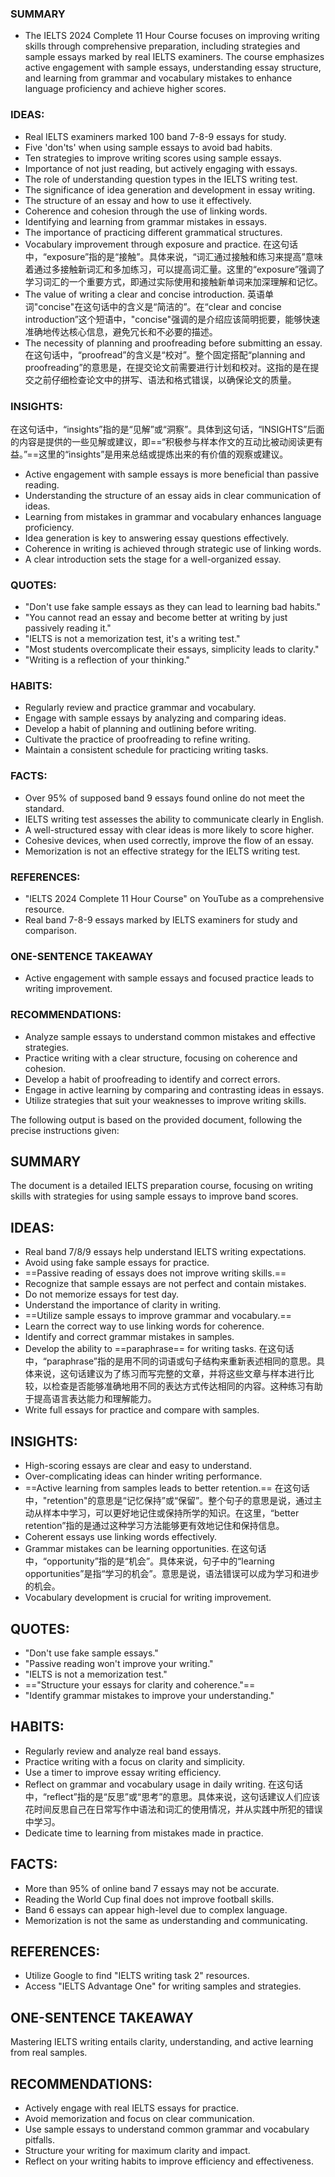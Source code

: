 ### SUMMARY
- The IELTS 2024 Complete 11 Hour Course focuses on improving writing skills through comprehensive preparation, including strategies and sample essays marked by real IELTS examiners. The course emphasizes active engagement with sample essays, understanding essay structure, and learning from grammar and vocabulary mistakes to enhance language proficiency and achieve higher scores.

### IDEAS:
- Real IELTS examiners marked 100 band 7-8-9 essays for study.
- Five 'don'ts' when using sample essays to avoid bad habits.
- Ten strategies to improve writing scores using sample essays.
- Importance of not just reading, but actively engaging with essays.
- The role of understanding question types in the IELTS writing test.
- The significance of idea generation and development in essay writing.
- The structure of an essay and how to use it effectively.
- Coherence and cohesion through the use of linking words.
- Identifying and learning from grammar mistakes in essays.
- The importance of practicing different grammatical structures.
- Vocabulary improvement through exposure and practice.
在这句话中，“exposure”指的是“接触”。具体来说，“词汇通过接触和练习来提高”意味着通过多接触新词汇和多加练习，可以提高词汇量。这里的“exposure”强调了学习词汇的一个重要方式，即通过实际使用和接触新单词来加深理解和记忆。
- The value of writing a clear and concise introduction.
英语单词"concise"在这句话中的含义是“简洁的”。在“clear and concise introduction”这个短语中，"concise"强调的是介绍应该简明扼要，能够快速准确地传达核心信息，避免冗长和不必要的描述。
- The necessity of planning and proofreading before submitting an essay.
在这句话中，“proofread”的含义是“校对”。整个固定搭配“planning and proofreading”的意思是，在提交论文前需要进行计划和校对。这指的是在提交之前仔细检查论文中的拼写、语法和格式错误，以确保论文的质量。

### INSIGHTS:
在这句话中，“insights”指的是“见解”或“洞察”。具体到这句话，“INSIGHTS”后面的内容是提供的一些见解或建议，即==“积极参与样本作文的互动比被动阅读更有益。”==这里的“insights”是用来总结或提炼出来的有价值的观察或建议。
- Active engagement with sample essays is more beneficial than passive reading.
- Understanding the structure of an essay aids in clear communication of ideas.
- Learning from mistakes in grammar and vocabulary enhances language proficiency.
- Idea generation is key to answering essay questions effectively.
- Coherence in writing is achieved through strategic use of linking words.
- A clear introduction sets the stage for a well-organized essay.
<!--SR:!2025-03-31,8,250-->

### QUOTES:
- "Don't use fake sample essays as they can lead to learning bad habits."
- "You cannot read an essay and become better at writing by just passively reading it."
- "IELTS is not a memorization test, it's a writing test."
- "Most students overcomplicate their essays, simplicity leads to clarity."
- "Writing is a reflection of your thinking."

### HABITS:
- Regularly review and practice grammar and vocabulary.
- Engage with sample essays by analyzing and comparing ideas.
- Develop a habit of planning and outlining before writing.
- Cultivate the practice of proofreading to refine writing.
- Maintain a consistent schedule for practicing writing tasks.

### FACTS:
- Over 95% of supposed band 9 essays found online do not meet the standard.
- IELTS writing test assesses the ability to communicate clearly in English.
- A well-structured essay with clear ideas is more likely to score higher.
- Cohesive devices, when used correctly, improve the flow of an essay.
- Memorization is not an effective strategy for the IELTS writing test.

### REFERENCES:
- "IELTS 2024 Complete 11 Hour Course" on YouTube as a comprehensive resource.
- Real band 7-8-9 essays marked by IELTS examiners for study and comparison.

### ONE-SENTENCE TAKEAWAY
- Active engagement with sample essays and focused practice leads to writing improvement.

### RECOMMENDATIONS:
- Analyze sample essays to understand common mistakes and effective strategies.
- Practice writing with a clear structure, focusing on coherence and cohesion.
- Develop a habit of proofreading to identify and correct errors.
- Engage in active learning by comparing and contrasting ideas in essays.
- Utilize strategies that suit your weaknesses to improve writing skills.



The following output is based on the provided document, following the precise instructions given:

## SUMMARY
The document is a detailed IELTS preparation course, focusing on writing skills with strategies for using sample essays to improve band scores.

## IDEAS:
- Real band 7/8/9 essays help understand IELTS writing expectations.
- Avoid using fake sample essays for practice.
- ==Passive reading of essays does not improve writing skills.==
- Recognize that sample essays are not perfect and contain mistakes.
- Do not memorize essays for test day.
- Understand the importance of clarity in writing.
- ==Utilize sample essays to improve grammar and vocabulary.==
- Learn the correct way to use linking words for coherence.
- Identify and correct grammar mistakes in samples.
- Develop the ability to ==paraphrase== for writing tasks.
在这句话中，“paraphrase”指的是用不同的词语或句子结构来重新表述相同的意思。具体来说，这句话建议为了练习而写完整的文章，并将这些文章与样本进行比较，以检查是否能够准确地用不同的表达方式传达相同的内容。这种练习有助于提高语言表达能力和理解能力。
- Write full essays for practice and compare with samples.
<!--SR:!2025-03-21,3,250!2000-01-01,1,250!2000-01-01,1,250-->

## INSIGHTS:
- High-scoring essays are clear and easy to understand.
- Over-complicating ideas can hinder writing performance.
- ==Active learning from samples leads to better retention.==
在这句话中，"retention"的意思是“记忆保持”或“保留”。整个句子的意思是说，通过主动从样本中学习，可以更好地记住或保持所学的知识。在这里，“better retention”指的是通过这种学习方法能够更有效地记住和保持信息。
- Coherent essays use linking words effectively.
- Grammar mistakes can be learning opportunities.
在这句话中，“opportunity”指的是“机会”。具体来说，句子中的“learning opportunities”是指“学习的机会”。意思是说，语法错误可以成为学习和进步的机会。
- Vocabulary development is crucial for writing improvement.
<!--SR:!2025-04-01,9,250-->

## QUOTES:
- "Don't use fake sample essays."
- "Passive reading won't improve your writing."
- "IELTS is not a memorization test."
- =="Structure your essays for clarity and coherence."==
- "Identify grammar mistakes to improve your understanding."
<!--SR:!2025-03-30,7,250-->

## HABITS:
- Regularly review and analyze real band essays.
- Practice writing with a focus on clarity and simplicity.
- Use a timer to improve essay writing efficiency.
- Reflect on grammar and vocabulary usage in daily writing.
在这句话中，“reflect”指的是“反思”或“思考”的意思。具体来说，这句话建议人们应该花时间反思自己在日常写作中语法和词汇的使用情况，并从实践中所犯的错误中学习。
- Dedicate time to learning from mistakes made in practice.

## FACTS:
- More than 95% of online band 7 essays may not be accurate.
- Reading the World Cup final does not improve football skills.
- Band 6 essays can appear high-level due to complex language.
- Memorization is not the same as understanding and communicating.

## REFERENCES:
- Utilize Google to find "IELTS writing task 2" resources.
- Access "IELTS Advantage One" for writing samples and strategies.

## ONE-SENTENCE TAKEAWAY
Mastering IELTS writing entails clarity, understanding, and active learning from real samples.

## RECOMMENDATIONS:
- Actively engage with real IELTS essays for practice.
- Avoid memorization and focus on clear communication.
- Use sample essays to understand common grammar and vocabulary pitfalls.
- Structure your writing for maximum clarity and impact.
- Reflect on your writing habits to improve efficiency and effectiveness.
